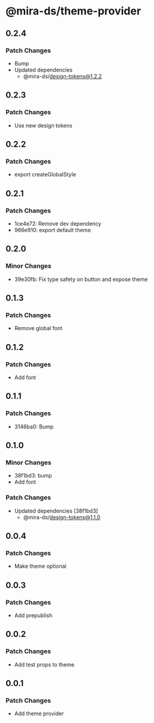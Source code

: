 # @mira-ds/theme-provider

## 0.2.4

### Patch Changes

- Bump
- Updated dependencies
  - @mira-ds/design-tokens@1.2.2

## 0.2.3

### Patch Changes

- Use new design tokens

## 0.2.2

### Patch Changes

- export createGlobalStyle

## 0.2.1

### Patch Changes

- 1ce4e72: Remove dev dependency
- 966e910: export default theme

## 0.2.0

### Minor Changes

- 39e30fb: Fix type safety on button and expose theme

## 0.1.3

### Patch Changes

- Remove global font

## 0.1.2

### Patch Changes

- Add font

## 0.1.1

### Patch Changes

- 3146ba0: Bump

## 0.1.0

### Minor Changes

- 38f1bd3: bump
- Add font

### Patch Changes

- Updated dependencies [38f1bd3]
  - @mira-ds/design-tokens@1.1.0

## 0.0.4

### Patch Changes

- Make theme optional

## 0.0.3

### Patch Changes

- Add prepublish

## 0.0.2

### Patch Changes

- Add test props to theme

## 0.0.1

### Patch Changes

- Add theme provider
